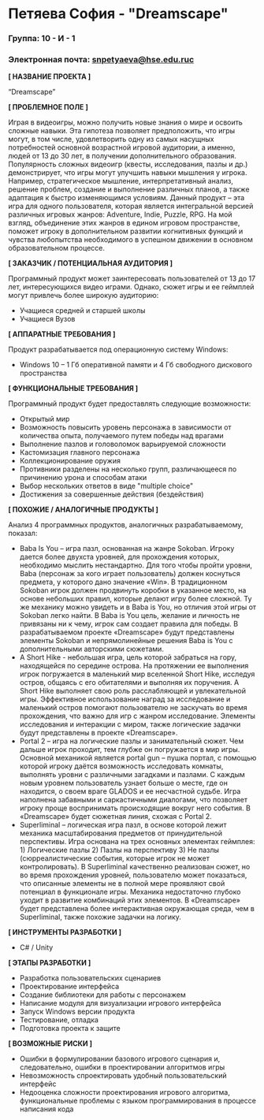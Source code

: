 # Петяева София - "Dreamscape"

### Группа: 10 - И - 1
### Электронная почта: snpetyaeva@hse.edu.ruc


**[ НАЗВАНИЕ ПРОЕКТА ]**

“Dreamscape”

**[ ПРОБЛЕМНОЕ ПОЛЕ ]**

Играя в видеоигры, можно получить новые знания о мире и освоить сложные навыки. Эта гипотеза позволяет предположить, что игры могут, в том числе, удовлетворить одну из самых насущных потребностей основной возрастной игровой аудитории, а именно, людей от 13 до 30 лет, в получении дополнительного образования. Популярность сложных видеоигр (квесты, исследования, пазлы и др.) демонстрирует, что игры могут улучшить навыки мышления у игрока. Например, стратегическое мышление, интерпретативный анализ, решение проблем, создание и выполнение различных планов, а также адаптация к быстро изменяющимся условиям. Данный продукт – эта игра для одного пользователя, которая является интегральной версией различных игровых жанров: Adventure, Indie, Puzzle, RPG. На мой взгляд, объединение этих жанров в едином игровом пространстве, поможет игроку в дополнительном развитии когнитивных функций и чувства любопытства необходимого в успешном движении в основном образовательном процессе.   

**[ ЗАКАЗЧИК / ПОТЕНЦИАЛЬНАЯ АУДИТОРИЯ ]**

Программный продукт может заинтересовать пользователей от 13 до 17 лет, интересующихся видео играми. Однако, сюжет игры и ее геймплей могут привлечь более широкую аудиторию: 
* Учащиеся средней и старшей школы
* Учащиеся Вузов

**[ АППАРАТНЫЕ ТРЕБОВАНИЯ ]** 

Продукт разрабатывается под операционную систему Windows:
* Windows 10 – 1 Гб оперативной памяти и 4 Гб свободного дискового пространства 

**[ ФУНКЦИОНАЛЬНЫЕ ТРЕБОВАНИЯ ]**

Программный продукт будет предоставлять следующие возможности:
* Открытый мир
* Возможность повысить уровень персонажа в зависимости от количества опыта, получаемого путем победы над врагами
* Выполнение пазлов и головоломок варьируемой сложности
* Кастомизация главного персонажа
* Коллекционирование оружия
* Противники разделены на несколько групп, различающееся по причинению урона и способам атаки  
* Выбор нескольких ответов в виде "multiple choice"
* Достижения за совершенные действия (бездействия)

**[ ПОХОЖИЕ / АНАЛОГИЧНЫЕ ПРОДУКТЫ ]**

Анализ 4 программных продуктов, аналогичных разрабатываемому, показал:
* Baba Is You – игра пазл, основанная на жанре Sokoban. Игроку дается более двухста уровней, для прохождения которых, необходимо мыслить нестандартно. Для того чтобы пройти уровни, Baba (персонаж за кого играет пользователь) должен коснуться предмета, у которого дано значение «Win».  В традиционном Sokoban игрок должен продвинуть коробки в указанное место, на основе небольших правил, которые делают игру более сложной. Ту же механику можно увидеть и в Baba is You, но отличия этой игры от Sokoban легко найти. В Baba is You цель, желание и личность не привязаны ни к чему, игрок сам создает правила для победы. В разрабатываемом проекте «Dreamscape» будут представлены элементы Sokoban и непрямолинейные решения Baba is You с дополнительными авторскими сюжетами.
* A Short Hike - небольшая игра, цель которой забраться на гору, находящейся по середине острова. На протяжении ее выполнения игрок погружается в маленький мир вселенной Short Hike, исследуя остров, общаясь с его обитателями и выполняя их поручения. A Short Hike выполняет свою роль расслабляющей и увлекательной игры. Эффективное использование наград за исследование и маленький остров помогают пользователю не заскучать во время прохождения, что важно для игр с жанром исследование. Элементы исследования и интеракции с миром, также логические задачки будут представлены в проекте «Dreamscape».
* Portal 2 – игра на логические пазлы и занимательный сюжет. Чем дальше игрок проходит, тем глубже он погружается в мир игры. Основной механикой является portal gun – пушка портал, с помощью которой игроку даётся возможность исследовать комнаты, выполнять уровни с различными загадками и пазлами. С каждым новым уровнем пользователь узнает больше о месте, где он находится, о своем враге GLADOS и ее несчастной судьбе. Игра наполнена забавными и саркастичными диалогами, что позволяет игроку проще воспринимать происходящие вокруг него события. В «Dreamscape» будет сюжетная линия, схожая с Portal 2.
* Superliminal – логическая игра пазл, в основе которой лежит механика масштабирования предметов от принудительной перспективы. Игра основана на трех основных элементах геймплея: 1) Логические пазлы 2) Пазлы на перспективу 3) Не пазлы (сюрреалистические события, которые игрок не может контролировать). В Superliminal качественно реализован сюжет, но во время прохождения уровней, пользователю может показаться, что описанные элементы не в полной мере проявляют свой потенциал в функционале игры. Механика недостаточно глубоко уходит в развитие комбинаций этих элементов. В «Dreamscape» будет представлена более интерактивная окружающая среда, чем в Superliminal, также похожие задачки на логику. 

**[ ИНСТРУМЕНТЫ РАЗРАБОТКИ ]**

*	C# / Unity

**[ ЭТАПЫ РАЗРАБОТКИ ]**

*	Разработка пользовательских сценариев
*	Проектирование интерфейса
*	Создание библиотеки для работы с персонажем
*	Написание модуля для визуализации игрового интерфейса
*	Запуск Windows версии продукта
*	Тестирование, отладка
*	Подготовка проекта к защите

**[ ВОЗМОЖНЫЕ РИСКИ ]**

* Ошибки в формулировании базового игрового сценария и, следовательно, ошибки в проектировании алгоритмов игры
*	Невозможность спроектировать удобный пользовательский интерфейс 
*	Недооценка сложности проектирования игрового алгоритма, функциональные проблемы с языком программирования в процессе написания кода
